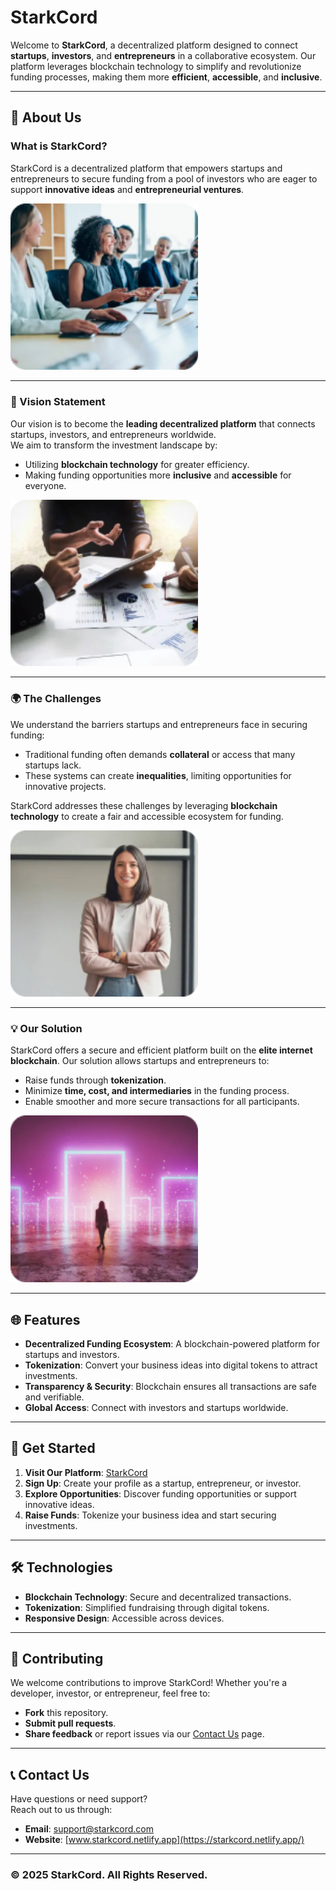 # StarkCord

Welcome to **StarkCord**, a decentralized platform designed to connect **startups**, **investors**, and **entrepreneurs** in a collaborative ecosystem. Our platform leverages blockchain technology to simplify and revolutionize funding processes, making them more **efficient**, **accessible**, and **inclusive**.

---

## 🌟 About Us

### What is StarkCord?
StarkCord is a decentralized platform that empowers startups and entrepreneurs to secure funding from a pool of investors who are eager to support **innovative ideas** and **entrepreneurial ventures**.

<img src="images/image 5.png" alt="What is StarkCord?" width="300">

---

### 🚀 Vision Statement
Our vision is to become the **leading decentralized platform** that connects startups, investors, and entrepreneurs worldwide.  
We aim to transform the investment landscape by:
- Utilizing **blockchain technology** for greater efficiency.
- Making funding opportunities more **inclusive** and **accessible** for everyone.

<img src="images/image 6.png" alt="Vision Statement" width="300">

---

### 🌍 The Challenges
We understand the barriers startups and entrepreneurs face in securing funding:
- Traditional funding often demands **collateral** or access that many startups lack.
- These systems can create **inequalities**, limiting opportunities for innovative projects.

StarkCord addresses these challenges by leveraging **blockchain technology** to create a fair and accessible ecosystem for funding.

<img src="images/image 7.png" alt="The Challenges" width="300">

---

### 💡 Our Solution
StarkCord offers a secure and efficient platform built on the **elite internet blockchain**. Our solution allows startups and entrepreneurs to:
- Raise funds through **tokenization**.
- Minimize **time, cost, and intermediaries** in the funding process.
- Enable smoother and more secure transactions for all participants.

<img src="images/image 4.png" alt="Our Solution" width="300">

---

## 🌐 Features
- **Decentralized Funding Ecosystem**: A blockchain-powered platform for startups and investors.
- **Tokenization**: Convert your business ideas into digital tokens to attract investments.
- **Transparency & Security**: Blockchain ensures all transactions are safe and verifiable.
- **Global Access**: Connect with investors and startups worldwide.

---

## 📜 Get Started
1. **Visit Our Platform**: [StarkCord](https://starkcord.netlify.app/)
2. **Sign Up**: Create your profile as a startup, entrepreneur, or investor.
3. **Explore Opportunities**: Discover funding opportunities or support innovative ideas.
4. **Raise Funds**: Tokenize your business idea and start securing investments.

---

## 🛠 Technologies
- **Blockchain Technology**: Secure and decentralized transactions.
- **Tokenization**: Simplified fundraising through digital tokens.
- **Responsive Design**: Accessible across devices.

---

## 🤝 Contributing
We welcome contributions to improve StarkCord! Whether you're a developer, investor, or entrepreneur, feel free to:
- **Fork** this repository.
- **Submit pull requests**.
- **Share feedback** or report issues via our [Contact Us](#) page.

---

## 📞 Contact Us
Have questions or need support?  
Reach out to us through:
- **Email**: [support@starkcord.com](mailto:support@starkcord.com)
- **Website**: [www.starkcord.netlify.app](https://starkcord.netlify.app/)

---

### © 2025 StarkCord. All Rights Reserved.
